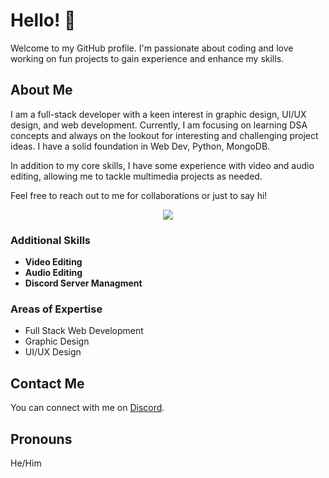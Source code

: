 # Hello! 👋

Welcome to my GitHub profile. I'm passionate about coding and love working on fun projects to gain experience and enhance my skills.

## About Me

I am a full-stack developer with a keen interest in graphic design, UI/UX design, and web development. Currently, I am focusing on learning DSA concepts and always on the lookout for interesting and challenging project ideas. I have a solid foundation in Web Dev, Python, MongoDB.

In addition to my core skills, I have some experience with video and audio editing, allowing me to tackle multimedia projects as needed.

Feel free to reach out to me for collaborations or just to say hi!

<p align="center">
  <a href="https://skillicons.dev">
    <img src="https://skillicons.dev/icons?i=js,html,css,js,py,mongodb,nextjs,mysql,arduino,figma,discordjs" />
  </a>
</p>


### Additional Skills
- **Video Editing**
- **Audio Editing**
- **Discord Server Managment**

### Areas of Expertise
- Full Stack Web Development
- Graphic Design
- UI/UX Design

## Contact Me

You can connect with me on [Discord](https://discordapp.com/users/871603382647943279).

## Pronouns
He/Him

